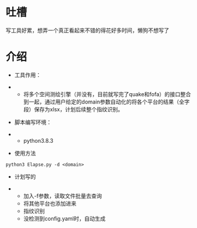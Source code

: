 # 吐槽
写工具好累，想弄一个真正看起来不错的得花好多时间，懒狗不想写了

# 介绍
- 工具作用：
- - 将多个空间测绘引擎（并没有，目前就写完了quake和fofa）的接口整合到一起，通过用户给定的domain参数自动化的将各个平台的结果（全字段）保存为xlsx，计划后续整个指纹识别。

- 脚本编写环境：

- - python3.8.3

- 使用方法
```
python3 Elapse.py -d <domain>
```

- 计划写的

- - 加入-f参数，读取文件批量去查询
  - 将其他平台也添加进来
  - 指纹识别
  - 没检测到config.yaml时，自动生成
